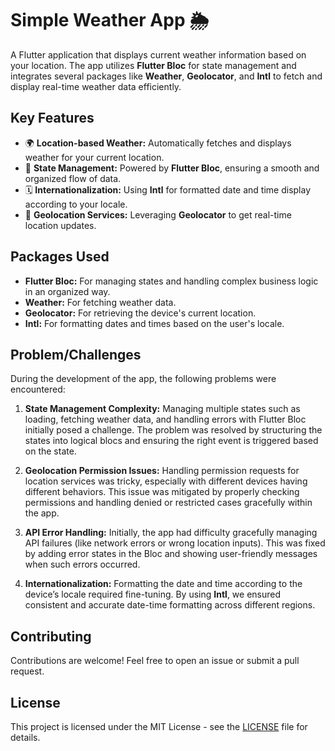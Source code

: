# Simple Weather App 🌦️

A Flutter application that displays current weather information based on your location. The app utilizes **Flutter Bloc** for state management and integrates several packages like **Weather**, **Geolocator**, and **Intl** to fetch and display real-time weather data efficiently.

## Key Features

- 🌍 **Location-based Weather:** Automatically fetches and displays weather for your current location.
- 🔄 **State Management:** Powered by **Flutter Bloc**, ensuring a smooth and organized flow of data.
- 🗓️ **Internationalization:** Using **Intl** for formatted date and time display according to your locale.
- 📍 **Geolocation Services:** Leveraging **Geolocator** to get real-time location updates.

## Packages Used

- **Flutter Bloc:** For managing states and handling complex business logic in an organized way.
- **Weather:** For fetching weather data.
- **Geolocator:** For retrieving the device's current location.
- **Intl:** For formatting dates and times based on the user's locale.


## Problem/Challenges

During the development of the app, the following problems were encountered:

1. **State Management Complexity:** Managing multiple states such as loading, fetching weather data, and handling errors with Flutter Bloc initially posed a challenge. The problem was resolved by structuring the states into logical blocs and ensuring the right event is triggered based on the state.

2. **Geolocation Permission Issues:** Handling permission requests for location services was tricky, especially with different devices having different behaviors. This issue was mitigated by properly checking permissions and handling denied or restricted cases gracefully within the app.

3. **API Error Handling:** Initially, the app had difficulty gracefully managing API failures (like network errors or wrong location inputs). This was fixed by adding error states in the Bloc and showing user-friendly messages when such errors occurred.

4. **Internationalization:** Formatting the date and time according to the device’s locale required fine-tuning. By using **Intl**, we ensured consistent and accurate date-time formatting across different regions.


## Contributing

Contributions are welcome! Feel free to open an issue or submit a pull request.

## License

This project is licensed under the MIT License - see the [LICENSE](LICENSE) file for details.
